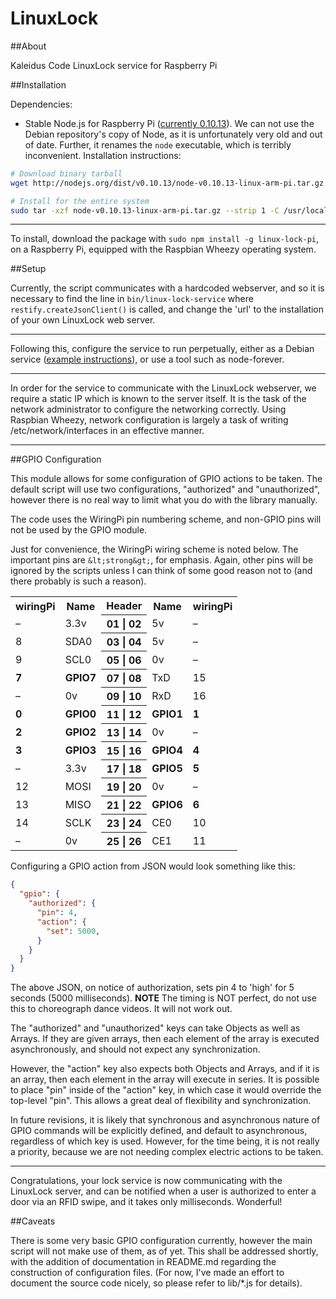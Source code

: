 LinuxLock
=========

##About

Kaleidus Code LinuxLock service for Raspberry Pi

##Installation

Dependencies:

- Stable Node.js for Raspberry Pi ([currently 0.10.13](http://nodejs.org/dist/v0.10.13/node-v0.10.13-linux-arm-pi.tar.gz)). We can not use the Debian repository's copy of Node, as it is unfortunately very old and out of date. Further, it renames the `node` executable, which is terribly inconvenient. Installation instructions:

```bash
# Download binary tarball
wget http://nodejs.org/dist/v0.10.13/node-v0.10.13-linux-arm-pi.tar.gz

# Install for the entire system
sudo tar -xzf node-v0.10.13-linux-arm-pi.tar.gz --strip 1 -C /usr/local
```

---

To install, download the package with `sudo npm install -g linux-lock-pi`, on a Raspberry Pi, equipped with the Raspbian Wheezy operating system.

##Setup

Currently, the script communicates with a hardcoded webserver, and so it is necessary to find the line in `bin/linux-lock-service` where `restify.createJsonClient()` is called, and change the 'url' to the installation of your own LinuxLock web server.

---

Following this, configure the service to run perpetually, either as a Debian service ([example instructions](http://kvz.io/blog/2009/12/15/run-nodejs-as-a-service-on-ubuntu-karmic/)), or use a tool such as node-forever.

---

In order for the service to communicate with the LinuxLock webserver, we require a static IP which is known to the server itself. It is the task of the network administrator to configure the networking correctly. Using Raspbian Wheezy, network configuration is largely a task of writing /etc/network/interfaces in an effective manner.

---

##GPIO Configuration

This module allows for some configuration of GPIO actions to be taken. The default script will use two
configurations, "authorized" and "unauthorized", however there is no real way to limit what you do with
the library manually.

The code uses the WiringPi pin numbering scheme, and non-GPIO pins will not be used by the GPIO module.

Just for convenience, the WiringPi wiring scheme is noted below. The important pins are `&lt;strong&gt;`, for emphasis. Again, other pins will be ignored by the scripts unless I can think of some good reason not to (and there probably is such a reason).

<table>
<th>wiringPi</th><th>Name</th><th>Header</th><th>Name</th><th>wiringPi</th>
<tr><td>–</td><td>3.3v</td><th>01 | 02</th><td>5v</td><td>–</td></tr>
<tr><td>8</td><td>SDA0</td><th>03 | 04</th><td>5v</td><td>–</td></tr>
<tr><td>9</td><td>SCL0</td><th>05 | 06</th><td>0v</td><td>–</td></tr>
<tr><td><strong>7</strong></td><td><strong>GPIO7</strong></td><th>07 | 08</th><td>TxD</td><td>15</td></tr>
<tr><td>–</td><td>0v</td><th>09 | 10</th><td>RxD</td><td>16</td></tr>
<tr><td><strong>0</strong></td><td><strong>GPIO0</strong></td><th>11 | 12</th><td><strong>GPIO1</strong></td><td><strong>1</strong></td></tr>
<tr><td><strong>2</strong></td><td><strong>GPIO2</strong></td><th>13 | 14</th><td>0v</td><td>–</td></tr>
<tr><td><strong>3</strong></td><td><strong>GPIO3</strong></td><th>15 | 16</th><td><strong>GPIO4</strong><td><strong>4</strong></td></tr>
<tr><td>–</td><td>3.3v</td><th>17 | 18</th><td><strong>GPIO5</strong></td><td><strong>5</strong></td></tr>
<tr><td>12</td><td>MOSI</td><th>19 | 20</th><td>0v</td><td>–</td></tr>
<tr><td>13</td><td>MISO</td><th>21 | 22</th><td><strong>GPIO6</strong></td><td><strong>6</strong></td></tr>
<tr><td>14</td><td>SCLK</td><th>23 | 24</th><td>CE0</td><td>10</td></tr>
<tr><td>–</td><td>0v</td><th>25 | 26</th><td>CE1</td><td>11</td></tr>
</table>

Configuring a GPIO action from JSON would look something like this:

```json
{
  "gpio": {
    "authorized": {
      "pin": 4,
      "action": {
        "set": 5000,
      }
    }
  }  
}
```

The above JSON, on notice of authorization, sets pin 4 to 'high' for 5 seconds (5000 milliseconds). **NOTE** The timing is NOT perfect, do not use this to choreograph dance videos. It will not work out.

The "authorized" and "unauthorized" keys can take Objects as well as Arrays. If they are given arrays, then each element of the array is executed asynchronously, and should not expect any synchronization.

However, the "action" key also expects both Objects and Arrays, and if it is an array, then each element in the array will execute in series. It is possible to place "pin" inside of the "action" key, in which case it would override the top-level "pin". This allows a great deal of flexibility and synchronization. 

In future revisions, it is likely that synchronous and asynchronous nature of GPIO commands will be explicitly defined, and default to asynchronous, regardless of which key is used. However, for the time being, it is not really a priority, because we are not needing complex electric actions to be taken.

---

Congratulations, your lock service is now communicating with the LinuxLock server, and can be notified when a user is authorized to enter a door via an RFID swipe, and it takes only milliseconds. Wonderful!

##Caveats

There is some very basic GPIO configuration currently, however the main script will not make use of them, as
of yet. This shall be addressed shortly, with the addition of documentation in README.md regarding the
construction of configuration files. (For now, I've made an effort to document the source code nicely, so
please refer to lib/*.js for details).
